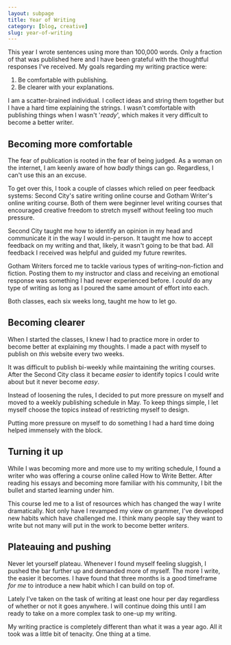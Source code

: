 ```yaml
---
layout: subpage
title: Year of Writing
category: [blog, creative]
slug: year-of-writing
---
```

This year I wrote sentences using more than 100,000 words. Only a fraction of that was published here and I have been grateful with the thoughtful responses I've received. My goals regarding my writing practice were:

1. Be comfortable with publishing.
2. Be clearer with your explanations.

I am a scatter-brained individual. I collect ideas and string them together but I have a hard time explaining the strings. I wasn't comfortable with publishing things when I wasn't '_ready_', which makes it very difficult to become a better writer.

## Becoming more comfortable

The fear of publication is rooted in the fear of being judged. As a woman on the internet, I am keenly aware of how _badly_ things can go. Regardless, I can't use this an an excuse.

To get over this, I took a couple of classes which relied on peer feedback systems: Second City's satire writing online course and Gotham Writer's online writing course. Both of them were beginner level writing courses that encouraged creative freedom to stretch myself without feeling too much pressure.

Second City taught me how to identify an opinion in my head and communicate it in the way I would in-person. It taught me how to accept feedback on my writing and that, likely, it wasn't going to be that bad. All feedback I received was helpful and guided my future rewrites. 

Gotham Writers forced me to tackle various types of writing–non-fiction and fiction. Posting them to my instructor and class and receiving an emotional response was something I had never experienced before. I _could_ do any type of writing as long as I poured the same amount of effort into each.

Both classes, each six weeks long, taught me how to let go.

## Becoming clearer

When I started the classes, I knew I had to practice more in order to become better at explaining my thoughts. I made a pact with myself to publish on _this_ website every two weeks.

It was difficult to publish bi-weekly while maintaining the writing courses. After the Second City class it became _easier_ to identify topics I could write about but it never become _easy_. 

Instead of loosening the rules, I decided to put more pressure on myself and moved to a weekly publishing schedule in May. To keep things simple, I let myself choose the topics instead of restricting myself to design.

Putting more pressure on myself to do something I had a hard time doing helped immensely with the block.

## Turning it up

While I was becoming more and more use to my writing schedule, I found a writer who was offering a course online called How to Write Better. After reading his essays and becoming more familiar with his community, I bit the bullet and started learning under him.

This course led me to a list of resources which has changed the way I write dramatically. Not only have I revamped my view on grammer, I've developed new habits which have challenged me. I think many people say they want to write but not many will put in the work to become better _writers_.

## Plateauing and pushing

Never let yourself plateau. Whenever I found myself feeling sluggish, I pushed the bar further up and demanded more of myself. The more I write, the easier it becomes. I have found that three months is a good timeframe _for me_ to introduce a new habit which I can build on top of. 

Lately I've taken on the task of writing at least one hour per day regardless of whether or not it goes anywhere. I will continue doing this until I am ready to take on a more complex task to one-up my writing.

My writing practice is completely different than what it was a year ago. All it took was a little bit of tenacity. One thing at a time.
